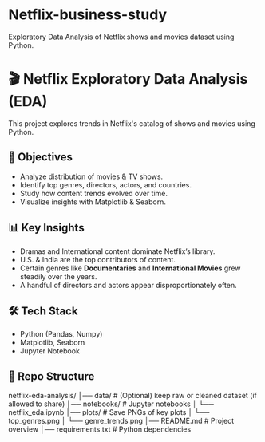 # Netflix-business-study
Exploratory Data Analysis of Netflix shows and movies dataset using Python.
# 🎬 Netflix Exploratory Data Analysis (EDA)

This project explores trends in Netflix's catalog of shows and movies using Python.

## 📌 Objectives
- Analyze distribution of movies & TV shows.
- Identify top genres, directors, actors, and countries.
- Study how content trends evolved over time.
- Visualize insights with Matplotlib & Seaborn.

## 📊 Key Insights
- Dramas and International content dominate Netflix’s library.
- U.S. & India are the top contributors of content.
- Certain genres like **Documentaries** and **International Movies** grew steadily over the years.
- A handful of directors and actors appear disproportionately often.

## 🛠️ Tech Stack
- Python (Pandas, Numpy)
- Matplotlib, Seaborn
- Jupyter Notebook

## 📂 Repo Structure
netflix-eda-analysis/
│── data/                # (Optional) keep raw or cleaned dataset (if allowed to share)
│── notebooks/           # Jupyter notebooks
│   └── netflix_eda.ipynb
│── plots/               # Save PNGs of key plots
│   └── top_genres.png
│   └── genre_trends.png
│── README.md            # Project overview
│── requirements.txt     # Python dependencies
